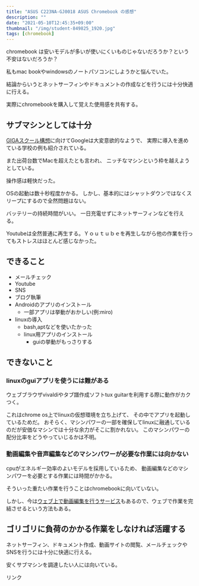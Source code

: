 ```yaml
---
title: "ASUS C223NA-GJ0018 ASUS Chromebook の感想"
description: ""
date: "2021-05-10T12:45:35+09:00"
thumbnail: "/img/student-849825_1920.jpg"
tags: [chromebook]
---
```

chromebook は安いモデルが多いが使いにくいものじゃないだろうか？という不安はないだろうか？

私もmac bookやwindowsのノートパソコンにしようかと悩んでいた。

結論からいうとネットサーフィンやドキュメントの作成などを行うには十分快適に行える。

実際にchromebookを購入して覚えた使用感を共有する。
## サブマシンとしては十分
[GIGAスクール構想](https://edu.google.com/intl/ja/giga-school-plan/)に向けてGoogleは大変意欲的なようで、
実際に導入を進めている学校の例も紹介されている。

また出荷台数でMacを超えたとも言われ、
ニッチなマシンという枠を越えようとしている。

操作感は軽快だった。

OSの起動は数十秒程度かかる。
しかし、基本的にはシャットダウンではなくスリープにするので全然問題はない。

バッテリーの持続時間がいい。
一日充電せずにネットサーフィンなどを行える。

Youtubeは全然普通に再生する。Ｙｏｕｔｕｂｅを再生しながら他の作業を行ってもストレスはほとんど感じなかった。
## できること
- メールチェック
- Youtube
- SNS
- ブログ執筆
- Androidのアプリのインストール
  - 一部アプリは挙動がおかしい(例:miro)
- linuxの導入
  - bash,aptなどを使いたかった
  - linux用アプリのインストール
    - guiの挙動がもっさりする


## できないこと
### linuxのguiアプリを使うには難がある
ウェブブラウザvivaldiやタブ譜作成ソフトtux guitarを利用する際に動作がカクつく。

これはchrome os上でlinuxの仮想環境を立ち上げて、
その中でアプリを起動しているためだ。
おそらく、マシンパワーの一部を確保してlinuxに融通しているのだが安価なマシンでは十分な余力がそこに割かれない。
このマシンパワーの配分比率をどうやっていじるかは不明。

### 動画編集や音声編集などのマシンパワーが必要な作業には向かない
cpuがエネルギー効率のよいモデルを採用しているため、
動画編集などのマシンパワーを必要とする作業には時間がかかる。

そういった重たい作業を行うことはchromebookに向いていない。

しかし、今は[ウェブ上で動画編集を行うサービス](https://app.clipchamp.com/)もあるので、ウェブで作業を完結させるという方法もある。

## ゴリゴリに負荷のかかる作業をしなければ活躍する
ネットサーフィン、ドキュメント作成、動画サイトの閲覧、メールチェックやSNSを行うには十分に快適に行える。

安くサブマシンを調達したい人には向いている。

<!-- START MoshimoAffiliateEasyLink -->
<script type="text/javascript">
(function(b,c,f,g,a,d,e){b.MoshimoAffiliateObject=a;
b[a]=b[a]||function(){arguments.currentScript=c.currentScript
||c.scripts[c.scripts.length-2];(b[a].q=b[a].q||[]).push(arguments)};
c.getElementById(a)||(d=c.createElement(f),d.src=g,
d.id=a,e=c.getElementsByTagName("body")[0],e.appendChild(d))})
(window,document,"script","//dn.msmstatic.com/site/cardlink/bundle.js?20210203","msmaflink");
msmaflink({"n":"ASUS Chromebook クロームブック C223NA ノートパソコン(Celeron N3350 \/ 4GB \/ 32GB \/ 11.6型 \/ 999グラム \/ 日本語キーボード \/ グレー)C223NA-GJ0018 シルバー グーグル Google","b":"ASUSTek","t":"C223NA-GJ0018","d":"https:\/\/m.media-amazon.com","c_p":"\/images\/I","p":["\/41Wa6vahJNL._SL500_.jpg","\/41JpQz+ld5L._SL500_.jpg","\/41Zq96dp8BL._SL500_.jpg","\/41ThQbpOpvL._SL500_.jpg","\/51xguo1T0LL._SL500_.jpg","\/51pm96JmEvL._SL500_.jpg","\/41BXhZfMBwL._SL500_.jpg","\/51Nf29SgpvL._SL500_.jpg","\/51t3buUNNyL._SL500_.jpg","\/41cZf6Ifv9L._SL500_.jpg","\/31k4UVPn4SL._SL500_.jpg","\/31Qp3Jgkj9L._SL500_.jpg","\/31ndnufof2L._SL500_.jpg","\/414aoPkd11L._SL500_.jpg","\/41zZ77x0XEL._SL500_.jpg"],"u":{"u":"https:\/\/www.amazon.co.jp\/dp\/B07QW7PMZ9","t":"amazon","r_v":""},"v":"2.1","b_l":[{"id":1,"u_tx":"Amazonで見る","u_bc":"#f79256","u_url":"https:\/\/www.amazon.co.jp\/dp\/B07QW7PMZ9","a_id":2220302,"p_id":170,"pl_id":27060,"pc_id":185,"s_n":"amazon","u_so":1},{"id":2,"u_tx":"楽天市場で見る","u_bc":"#f76956","u_url":"https:\/\/search.rakuten.co.jp\/search\/mall\/ASUS%20Chromebook%20%E3%82%AF%E3%83%AD%E3%83%BC%E3%83%A0%E3%83%96%E3%83%83%E3%82%AF%20C223NA%20%E3%83%8E%E3%83%BC%E3%83%88%E3%83%91%E3%82%BD%E3%82%B3%E3%83%B3(Celeron%20N3350%20%2F%204GB%20%2F%2032GB%20%2F%2011.6%E5%9E%8B%20%2F%20999%E3%82%B0%E3%83%A9%E3%83%A0%20%2F%20%E6%97%A5%E6%9C%AC%E8%AA%9E%E3%82%AD%E3%83%BC%E3%83%9C%E3%83%BC%E3%83%89%20%2F%20%E3%82%B0%E3%83%AC%E3%83%BC)C223NA-GJ0018%20%E3%82%B7%E3%83%AB%E3%83%90%E3%83%BC%20%E3%82%B0%E3%83%BC%E3%82%B0%E3%83%AB%20Google\/","a_id":2220301,"p_id":54,"pl_id":27059,"pc_id":54,"s_n":"rakuten","u_so":2},{"id":3,"u_tx":"Yahoo!ショッピングで見る","u_bc":"#66a7ff","u_url":"https:\/\/shopping.yahoo.co.jp\/search?first=1\u0026p=ASUS%20Chromebook%20%E3%82%AF%E3%83%AD%E3%83%BC%E3%83%A0%E3%83%96%E3%83%83%E3%82%AF%20C223NA%20%E3%83%8E%E3%83%BC%E3%83%88%E3%83%91%E3%82%BD%E3%82%B3%E3%83%B3(Celeron%20N3350%20%2F%204GB%20%2F%2032GB%20%2F%2011.6%E5%9E%8B%20%2F%20999%E3%82%B0%E3%83%A9%E3%83%A0%20%2F%20%E6%97%A5%E6%9C%AC%E8%AA%9E%E3%82%AD%E3%83%BC%E3%83%9C%E3%83%BC%E3%83%89%20%2F%20%E3%82%B0%E3%83%AC%E3%83%BC)C223NA-GJ0018%20%E3%82%B7%E3%83%AB%E3%83%90%E3%83%BC%20%E3%82%B0%E3%83%BC%E3%82%B0%E3%83%AB%20Google","a_id":2220303,"p_id":1225,"pl_id":27061,"pc_id":1925,"s_n":"yahoo","u_so":3}],"eid":"5WEqJ","s":"s"});
</script>
<div id="msmaflink-5WEqJ">リンク</div>
<!-- MoshimoAffiliateEasyLink END -->